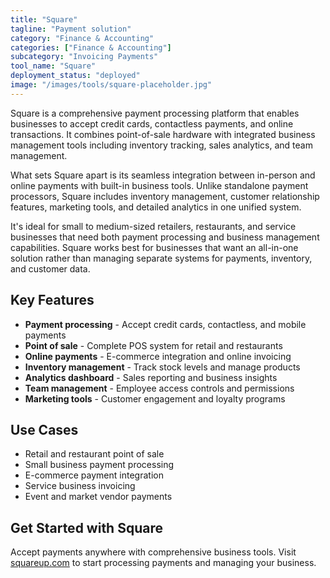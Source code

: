 ```yaml
---
title: "Square"
tagline: "Payment solution"
category: "Finance & Accounting"
categories: ["Finance & Accounting"]
subcategory: "Invoicing Payments"
tool_name: "Square"
deployment_status: "deployed"
image: "/images/tools/square-placeholder.jpg"
---
```

Square is a comprehensive payment processing platform that enables businesses to accept credit cards, contactless payments, and online transactions. It combines point-of-sale hardware with integrated business management tools including inventory tracking, sales analytics, and team management.

What sets Square apart is its seamless integration between in-person and online payments with built-in business tools. Unlike standalone payment processors, Square includes inventory management, customer relationship features, marketing tools, and detailed analytics in one unified system.

It's ideal for small to medium-sized retailers, restaurants, and service businesses that need both payment processing and business management capabilities. Square works best for businesses that want an all-in-one solution rather than managing separate systems for payments, inventory, and customer data.

## Key Features

- **Payment processing** - Accept credit cards, contactless, and mobile payments
- **Point of sale** - Complete POS system for retail and restaurants
- **Online payments** - E-commerce integration and online invoicing
- **Inventory management** - Track stock levels and manage products
- **Analytics dashboard** - Sales reporting and business insights
- **Team management** - Employee access controls and permissions
- **Marketing tools** - Customer engagement and loyalty programs

## Use Cases

- Retail and restaurant point of sale
- Small business payment processing
- E-commerce payment integration
- Service business invoicing
- Event and market vendor payments

## Get Started with Square

Accept payments anywhere with comprehensive business tools. Visit [squareup.com](https://squareup.com) to start processing payments and managing your business.
